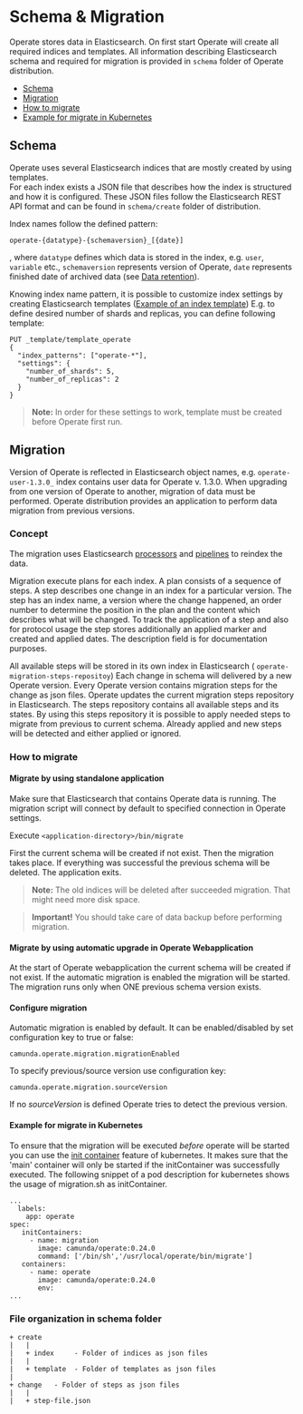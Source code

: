 # Schema & Migration

Operate stores data in Elasticsearch. On first start Operate will create all required indices and templates.
All information describing Elasticsearch schema and required for migration is provided in `schema` folder of Operate distribution. 

* [Schema](#schema)
* [Migration](#migration)
* [How to migrate](#how-to-migrate)
* [Example for migrate in Kubernetes](#example-for-migrate-in-kubernetes)

## Schema

Operate uses several Elasticsearch indices that are mostly created by using templates.  
For each index exists a JSON file that describes how the index is structured and how it is configured. These JSON files
follow the Elasticsearch REST API format and can be found in `schema/create` folder of distribution. 

Index names follow the defined pattern:
```
operate-{datatype}-{schemaversion}_[{date}]

```
, where `datatype` defines which data is stored in the index, e.g. `user`, `variable` etc.,
`schemaversion` represents version of Operate,
`date` represents finished date of archived data (see [Data retention](data-retention.md)).

Knowing index name pattern, it is possible to customize index settings by creating Elasticsearch templates ([Example of an index template](https://www.elastic.co/guide/en/elasticsearch/reference/6.8/indices-templates.html))
E.g. to define desired number of shards and replicas, you can define following template:
```
PUT _template/template_operate
{
  "index_patterns": ["operate-*"],
  "settings": {
    "number_of_shards": 5,
    "number_of_replicas": 2
  }
}
```

> **Note:** In order for these settings to work, template must be created before Operate first run.

## Migration

Version of Operate is reflected in Elasticsearch object names, e.g. `operate-user-1.3.0_` index contains user data for Operate v. 1.3.0. When upgrading from one 
version of Operate to another, migration of data must be performed. Operate distribution provides an application to perform data migration from previous versions. 


### Concept
The migration uses Elasticsearch [processors](https://www.elastic.co/guide/en/elasticsearch/reference/6.8/ingest-processors.html) and [pipelines](https://www.elastic.co/guide/en/elasticsearch/reference/6.8/pipeline.html) to reindex the data. 

Migration execute plans for each index. A plan consists of a sequence of steps.
A step describes one change in an index for a particular version. 
The step has an index name, a version where the change happened, an order number to determine the position in the plan and the content which describes what will be changed.
To track the application of a step and also for protocol usage the step stores additionally an applied marker and created and applied dates.
The description field is for documentation purposes.

All available steps will be stored in its own index in Elasticsearch ( `operate-migration-steps-repositoy`) Each change in schema will delivered by a new Operate version. Every Operate version contains migration steps for the change as json files. Operate updates the current migration steps repository in Elasticsearch. The steps repository contains all available steps and its states.
By using this steps repository it is possible to apply needed steps to migrate from previous to current schema. Already applied and new steps will be detected and either applied
or ignored.

### How to migrate 

#### Migrate by using standalone application

Make sure that Elasticsearch that contains Operate data is running. The migration script will connect by default to specified connection in Operate settings.

Execute ```<application-directory>/bin/migrate```

First the current schema will be created if not exist. Then the migration takes place. If everything was successful the previous schema will be deleted. 
The application exits.


> **Note:** The old indices will be deleted after succeeded migration. That might need more disk space.

> **Important!** You should take care of data backup before performing migration.

#### Migrate by using automatic upgrade in Operate Webapplication

At the start of Operate webapplication the current schema will be created if not exist. If the automatic migration is enabled the migration will be started.
The migration runs only when ONE previous schema version exists. 

#### Configure migration

Automatic migration is enabled by default.
It can be enabled/disabled by set configuration key to true or false:

`camunda.operate.migration.migrationEnabled` 

To specify previous/source version use configuration key:

 `camunda.operate.migration.sourceVersion` 

If no *sourceVersion* is defined Operate tries to detect the previous version.


#### Example for migrate in Kubernetes

To ensure that the migration will be executed *before* operate will be started you can use
the [init container](https://kubernetes.io/docs/concepts/workloads/pods/init-containers/) feature of kubernetes. It makes sure that the 'main' container will only be started
if the initContainer was successfully executed. 
The following snippet of a pod description for kubernetes shows the usage of migration.sh as initContainer.

```
...
  labels:
    app: operate
spec:
   initContainers:
     - name: migration
       image: camunda/operate:0.24.0
       command: ['/bin/sh','/usr/local/operate/bin/migrate']
   containers:
     - name: operate
       image: camunda/operate:0.24.0
       env:
...
```


### File organization in schema folder

```
+ create
|   |
|   + index     - Folder of indices as json files
|   |
|   + template  - Folder of templates as json files
|   
+ change   - Folder of steps as json files
|   |
|   + step-file.json

``` 

